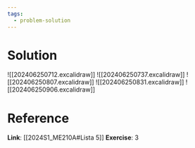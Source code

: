 ```yaml
---
tags:
  - problem-solution
---
```

# Solution
![[202406250712.excalidraw]]
![[202406250737.excalidraw]]
![[202406250807.excalidraw]]
![[202406250831.excalidraw]]
![[202406250906.excalidraw]]
# Reference
**Link**: [[2024S1_ME210A#Lista 5]]
**Exercise**: 3